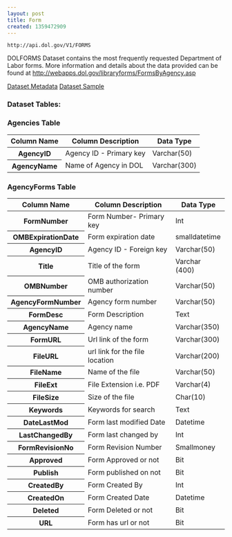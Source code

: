 ```yaml
---
layout: post
title: Form
created: 1359472909
---
```


```
http://api.dol.gov/V1/FORMS
```

<p>DOLFORMS Dataset contains the most frequently requested Department of Labor forms. More information and details about the data provided can be found at <a href="http://webapps.dol.gov/libraryforms/FormsByAgency.asp">http://webapps.dol.gov/libraryforms/FormsByAgency.asp</a></p>


<a href ="http://api.dol.gov/V1/FORMS/$metadata" class="button radius button_dataset">Dataset Metadata</a>
<a href ="https://devtools.dol.gov/APISampler/Home/Index1?datasetName=DOL FORM" class="button radius button_dataset">Dataset Sample</a>


### Dataset Tables:  
<h3>Agencies Table</h3>

<table>
	<thead>
		<tr>
			<th>Column Name</th>
			<th>Column Description</th>
			<th>Data Type</th>
		</tr>
	</thead>
	<tbody>
		<tr>
			<th>AgencyID</th>
			<td>Agency ID - Primary key</td>
			<td>Varchar(50)</td>
		</tr>
		<tr>
			<th>AgencyName</th>
			<td>Name of Agency in DOL</td>
			<td>Varchar(300)</td>
		</tr>
	</tbody>
</table>
<h3>AgencyForms Table</h3>

<table>
	<thead>
		<tr>
			<th>Column Name</th>
			<th>Column Description</th>
			<th>Data Type</th>
		</tr>
	</thead>
	<tbody>
		<tr>
			<th>FormNumber</th>
			<td>Form Number- Primary key</td>
			<td>Int</td>
		</tr>
		<tr>
			<th>OMBExpirationDate</th>
			<td>Form expiration date</td>
			<td>smalldatetime</td>
		</tr>
		<tr>
			<th>AgencyID</th>
			<td>Agency ID - Foreign key</td>
			<td>Varchar(50)</td>
		</tr>
		<tr>
			<th>Title</th>
			<td>Title of the form</td>
			<td>Varchar (400)</td>
		</tr>
		<tr>
			<th>OMBNumber</th>
			<td>OMB authorization number</td>
			<td>Varchar(50)</td>
		</tr>
		<tr>
			<th>AgencyFormNumber</th>
			<td>Agency form number</td>
			<td>Varchar(50)</td>
		</tr>
		<tr>
			<th>FormDesc</th>
			<td>Form Description</td>
			<td>Text</td>
		</tr>
		<tr>
			<th>AgencyName</th>
			<td>Agency name</td>
			<td>Varchar(350)</td>
		</tr>
		<tr>
			<th>FormURL</th>
			<td>Url link of the form</td>
			<td>Varchar(300)</td>
		</tr>
		<tr>
			<th>FileURL</th>
			<td>url link for the file location</td>
			<td>Varchar(200)</td>
		</tr>
		<tr>
			<th>FileName</th>
			<td>Name of the file</td>
			<td>Varchar(50)</td>
		</tr>
		<tr>
			<th>FileExt</th>
			<td>File Extension i.e. PDF</td>
			<td>Varchar(4)</td>
		</tr>
		<tr>
			<th>FileSize</th>
			<td>Size of the file</td>
			<td>Char(10)</td>
		</tr>
		<tr>
			<th>Keywords</th>
			<td>Keywords for search</td>
			<td>Text</td>
		</tr>
		<tr>
			<th>DateLastMod</th>
			<td>Form last modified Date</td>
			<td>Datetime</td>
		</tr>
		<tr>
			<th>LastChangedBy</th>
			<td>Form last changed by</td>
			<td>Int</td>
		</tr>
		<tr>
			<th>FormRevisionNo</th>
			<td>Form Revision Number</td>
			<td>Smallmoney</td>
		</tr>
		<tr>
			<th>Approved</th>
			<td>Form Approved or not</td>
			<td>Bit</td>
		</tr>
		<tr>
			<th>Publish</th>
			<td>Form published on not</td>
			<td>Bit</td>
		</tr>
		<tr>
			<th>CreatedBy</th>
			<td>Form Created By</td>
			<td>Int</td>
		</tr>
		<tr>
			<th>CreatedOn</th>
			<td>Form Created Date</td>
			<td>Datetime</td>
		</tr>
		<tr>
			<th>Deleted</th>
			<td>Form Deleted or not</td>
			<td>Bit</td>
		</tr>
		<tr>
			<th>URL</th>
			<td>Form has url or not</td>
			<td>Bit</td>
		</tr>
	</tbody>
</table>
